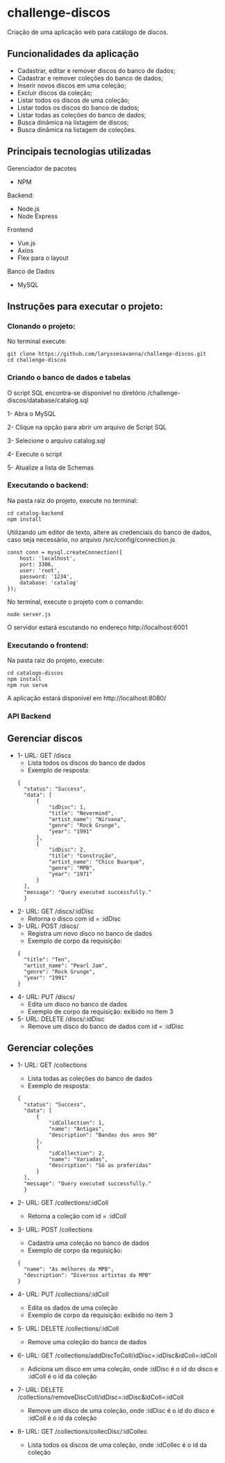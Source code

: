 # challenge-discos
Criação de uma aplicação web para catálogo de discos.

## Funcionalidades da aplicação
* Cadastrar, editar e remover discos do banco de dados;
* Cadastrar e remover coleções do banco de dados;
* Inserir novos discos em uma coleção;
* Excluir discos da coleção;
* Listar todos os discos de uma coleção;
* Listar todos os discos do banco de dados;
* Listar todas as coleções do banco de dados;
* Busca dinâmica na listagem de discos;
* Busca dinâmica na listagem de coleções.


## Principais tecnologias utilizadas
Gerenciador de pacotes
- NPM

Backend:
- Node.js
- Node Express

Frontend
- Vue.js
- Axios
- Flex para o layout

Banco de Dados
- MySQL

## Instruções para executar o projeto:

### Clonando o projeto:
No terminal execute:
```
git clone https://github.com/laryssesavanna/challenge-discos.git
cd challenge-discos
```

### Criando o banco de dados e tabelas

O script SQL encontra-se disponível no diretório /challenge-discos/database/catalog.sql

1- Abra o MySQL

2- Clique na opção para abrir um arquivo de Script SQL

3- Selecione o arquivo catalog.sql

4- Execute o script

5- Atualize a lista de Schemas

### Executando o backend:

Na pasta raiz do projeto, execute no terminal:
```
cd catalog-backend
npm install

```
Utilizando um editor de texto, altere as credenciais do banco de dados, caso seja necessário, no arquivo /src/config/connection.js
```
const conn = mysql.createConnection({
    host: 'localhost',
    port: 3306,
    user: 'root',
    password: '1234',
    database: 'catalog'
});
```

No terminal, execute o projeto com o comando:
```
node server.js
```
O servidor estará escutando no endereço http://localhost:6001

### Executando o frontend:

Na pasta raiz do projeto, execute:

```
cd catalogo-discos
npm install
npm run serve

```

A aplicação estará disponível em http://localhost:8080/

### API Backend

## Gerenciar discos
* 1- URL: GET /discs
  * Lista todos os discos do banco de dados
  * Exemplo de resposta:
  ```
  {
    "status": "Success",
    "data": [
        {
            "idDisc": 1,
            "title": "Nevermind",
            "artist_name": "Nirvana",
            "genre": "Rock Grunge",
            "year": "1991"
        },
        {
            "idDisc": 2,
            "title": "Construção",
            "artist_name": "Chico Buarque",
            "genre": "MPB",
            "year": "1971"
        }
    ],
    "message": "Query executed successfully."
    }
  ```
 * 2- URL: GET /discs/:idDisc
    * Retorna o disco com id = :idDisc
 * 3- URL: POST /discs/
    * Registra um novo disco no banco de dados
    * Exemplo de corpo da requisição:
    ```
    {
      "title": "Ten",
      "artist_name": "Pearl Jam",
      "genre": "Rock Grunge",
      "year": "1991"
    }
    ```
  * 4- URL: PUT /discs/
    * Edita um disco no banco de dados
    * Exemplo de corpo da requisição: exibido no Item 3
  * 5- URL: DELETE /discs/:idDisc
    * Remove um disco do banco de dados com id = :idDisc
  
  ## Gerenciar coleções
  
  * 1- URL: GET /collections
    * Lista todas as coleções do banco de dados
    * Exemplo de resposta:
    ```
    {
      "status": "Success",
      "data": [
          {
              "idCollection": 1,
              "name": "Antigas",
              "description": "Bandas dos anos 90"
          },
          {
              "idCollection": 2,
              "name": "Variadas",
              "description": "Só as preferidas"
          }
      ],
      "message": "Query executed successfully."
      }
    ```
    
  * 2- URL: GET /collections/:idColl
    * Retorna a coleção com id = :idColl
  * 3- URL: POST /collections
    * Cadastra uma coleção no banco de dados
    * Exemplo de corpo da requisição:
    ```
    {
      "name": "As melhores da MPB",
      "description": "Diversos artistas da MPB"
    }
    ```
  * 4- URL: PUT /collections/:idColl
    * Edita os dados de uma coleção
    * Exemplo de corpo da requisição: exibido no item 3
  * 5- URL: DELETE /collections/:idColl
    * Remove uma coleção do banco de dados
  * 6- URL: GET /collections/addDiscToColl/idDisc=:idDisc&idColl=:idColl
    * Adiciona um disco em uma coleção, onde :idDisc é o id do disco e :idColl é o id da coleção
  * 7- URL: DELETE /collections/removeDiscColl/idDisc=:idDisc&idColl=:idColl
    * Remove um disco de uma coleção, onde :idDisc é o id do disco e :idColl é o id da coleção
  * 8- URL: GET /collections/collecDisc/:idCollec
    * Lista todos os discos de uma coleção, onde :idCollec é o id da coleção
